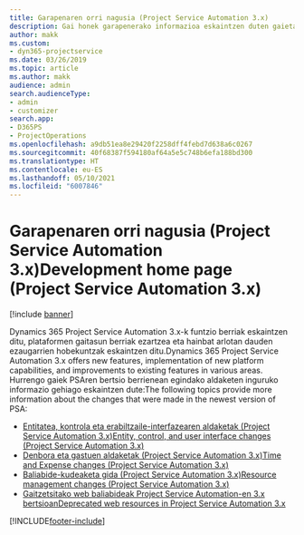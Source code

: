 ```yaml
---
title: Garapenaren orri nagusia (Project Service Automation 3.x)
description: Gai honek garapenerako informazioa eskaintzen duten gaietarako estekak eskaintzen ditu Dynamics 365 Project Service Automation-en (PSA) 3.x. bertsiorako
author: makk
ms.custom:
- dyn365-projectservice
ms.date: 03/26/2019
ms.topic: article
ms.author: makk
audience: admin
search.audienceType:
- admin
- customizer
search.app:
- D365PS
- ProjectOperations
ms.openlocfilehash: a9db51ea8e29420f2258dff4febd7d638a6c0267
ms.sourcegitcommit: 40f68387f594180af64a5e5c748b6efa188bd300
ms.translationtype: HT
ms.contentlocale: eu-ES
ms.lasthandoff: 05/10/2021
ms.locfileid: "6007846"
---
```

# <a name="development-home-page-project-service-automation-3x"></a><span data-ttu-id="b3806-103">Garapenaren orri nagusia (Project Service Automation 3.x)</span><span class="sxs-lookup"><span data-stu-id="b3806-103">Development home page (Project Service Automation 3.x)</span></span>

[!include [banner](../../includes/psa-now-project-operations.md)]

<span data-ttu-id="b3806-104">Dynamics 365 Project Service Automation 3.x-k funtzio berriak eskaintzen ditu, plataformen gaitasun berriak ezartzea eta hainbat arlotan dauden ezaugarrien hobekuntzak eskaintzen ditu.</span><span class="sxs-lookup"><span data-stu-id="b3806-104">Dynamics 365 Project Service Automation 3.x offers new features, implementation of new platform capabilities, and improvements to existing features in various areas.</span></span> <span data-ttu-id="b3806-105">Hurrengo gaiek PSAren bertsio berrienean egindako aldaketen inguruko informazio gehiago eskaintzen dute:</span><span class="sxs-lookup"><span data-stu-id="b3806-105">The following topics provide more information about the changes that were made in the newest version of PSA:</span></span>

- [<span data-ttu-id="b3806-106">Entitatea, kontrola eta erabiltzaile-interfazearen aldaketak (Project Service Automation 3.x)</span><span class="sxs-lookup"><span data-stu-id="b3806-106">Entity, control, and user interface changes (Project Service Automation 3.x)</span></span>](../developer-guides/entity-changes-v3.x.md)
- [<span data-ttu-id="b3806-107">Denbora eta gastuen aldaketak (Project Service Automation 3.x)</span><span class="sxs-lookup"><span data-stu-id="b3806-107">Time and Expense changes (Project Service Automation 3.x)</span></span>](../developer-guides/time-expense-changes-v3.x.md)
- [<span data-ttu-id="b3806-108">Baliabide-kudeaketa gida (Project Service Automation 3.x)</span><span class="sxs-lookup"><span data-stu-id="b3806-108">Resource management changes (Project Service Automation 3.x)</span></span>](../developer-guides/resource-management-changes-v3.x.md)
- [<span data-ttu-id="b3806-109">Gaitzetsitako web baliabideak Project Service Automation-en 3.x bertsioan</span><span class="sxs-lookup"><span data-stu-id="b3806-109">Deprecated web resources in Project Service Automation 3.x</span></span>](../developer-guides/web-resources-deprecated-v3.x.md)


[!INCLUDE[footer-include](../../includes/footer-banner.md)]
